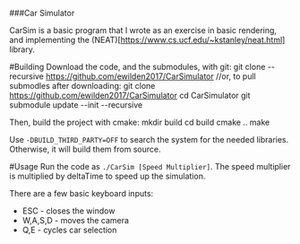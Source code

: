 ###Car Simulator

CarSim is a basic program that I wrote as an exercise in basic rendering, and implementing the (NEAT)[https://www.cs.ucf.edu/~kstanley/neat.html] library.

#Building
Download the code, and the submodules, with git:
    git clone --recursive https://github.com/ewilden2017/CarSimulator
    //or, to pull submodles after downloading:
    git clone https://github.com/ewilden2017/CarSimulator
    cd CarSimulator
    git submodule update --init --recursive

Then, build the project with cmake:
    mkdir build
    cd build
    cmake ..
    make

Use `-DBUILD_THIRD_PARTY=OFF` to search the system for the needed libraries. Otherwise, it will build them from source.

#Usage
Run the code as `./CarSim [Speed Multiplier]`. The speed multiplier is multiplied by deltaTime to speed up the simulation.

There are a few basic keyboard inputs:
* ESC - closes the window
* W,A,S,D - moves the camera
* Q,E - cycles car selection
